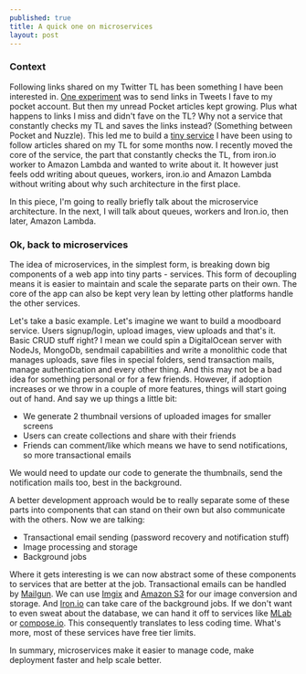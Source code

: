 ```yaml
---
published: true
title: A quick one on microservices
layout: post
---
```

### Context
Following links shared on my Twitter TL has been something I have been interested in. [One experiment](http://github.com/kehers/fave) was to send links in Tweets I fave to my pocket account. But then my unread Pocket articles kept growing. Plus what happens to links I miss and didn't fave on the TL? Why not a service that constantly checks my TL and saves the links instead? (Something between Pocket and Nuzzle). This led me to build a [tiny service](http://thefeed.press) I have been using to follow articles shared on my TL for some months now. I recently moved the core of the service, the part that constantly checks the TL, from iron.io worker to Amazon Lambda and wanted to write about it. It however just feels odd writing about queues, workers, iron.io and Amazon Lambda without writing about why such architecture in the first place. 

In this piece, I'm going to really briefly talk about the microservice architecture. In the next, I will talk about queues, workers and Iron.io, then later, Amazon Lambda. 

### Ok, back to microservices

The idea of microservices, in the simplest form, is breaking down big components of a web app into tiny parts - services. This form of decoupling means it is easier to maintain and scale the separate parts on their own. The core of the app can also be kept very lean by letting other platforms handle the other services. 

Let's take a basic example. Let's imagine we want to build a moodboard service. Users signup/login, upload images, view uploads and that's it. Basic CRUD stuff right? I mean we could spin a DigitalOcean server with NodeJs, MongoDb, sendmail capabilities and write a monolithic code that manages uploads, save files in special folders, send transaction mails, manage authentication and every other thing. And this may not be a bad idea for something personal or for a few friends. However, if adoption increases or we throw in a couple of more features, things will start going out of hand. And say we up things a little bit:

- We generate 2 thumbnail versions of uploaded images for smaller screens
- Users can create collections and share with their friends
- Friends can comment/like which means we have to send notifications, so more transactional emails

We would need to update our code to generate the thumbnails, send the notification mails too, best in the background.

A better development approach would be to really separate some of these parts into components that can stand on their own but also communicate with the others. Now we are talking:

- Transactional email sending (password recovery and notification stuff)
- Image processing and storage
- Background jobs

Where it gets interesting is we can now abstract some of these components to services that are better at the job. Transactional emails can be handled by [Mailgun](http://mailgun.com/). We can use [Imgix](http://imgix.com/) and [Amazon S3](http://aws.amazon.com/s3) for our image conversion and storage. And [Iron.io](http://iron.io) can take care of the background jobs. If we don't want to even sweat about the database, we can hand it off to services like [MLab](http://mlab.com/) or [compose.io](http://compose.io/). This consequently translates to less coding time. What's more, most of these services have free tier limits.

In summary, microservices make it easier to manage code, make deployment faster and help scale better.
